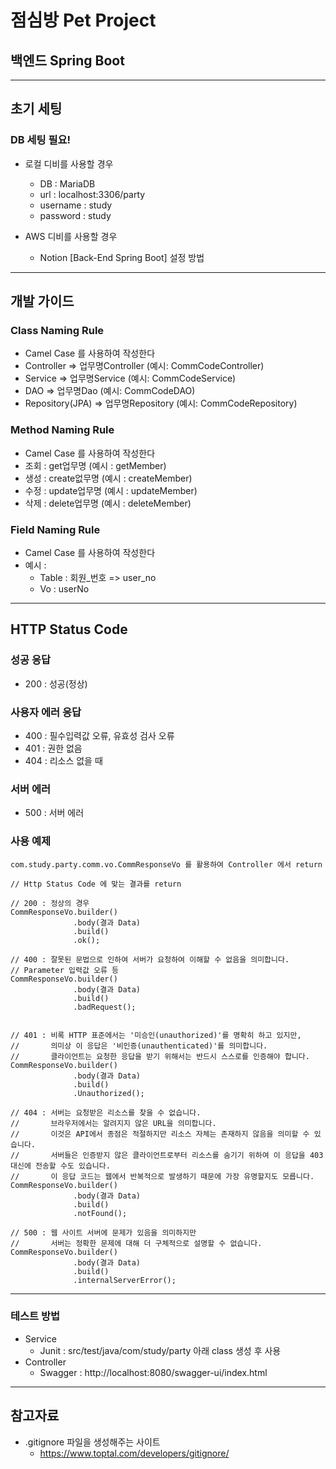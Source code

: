# 점심방 Pet Project

## 백엔드 Spring Boot

---

## 초기 세팅

### DB 세팅 필요!

- 로컬 디비를 사용할 경우
  - DB : MariaDB 
  - url : localhost:3306/party
  - username : study
  - password : study

- AWS 디비를 사용할 경우
  - Notion [Back-End Spring Boot] 설정 방법

---

## 개발 가이드

### Class Naming Rule
- Camel Case 를 사용하여 작성한다
- Controller => 업무명Controller (예시: CommCodeController)
- Service => 업무명Service (예시: CommCodeService)
- DAO => 업무명Dao (예시: CommCodeDAO)
- Repository(JPA) => 업무명Repository (예시: CommCodeRepository)

### Method Naming Rule
- Camel Case 를 사용하여 작성한다
- 조회 : get업무명 (예시 : getMember)
- 생성 : create없무명 (예시 : createMember)
- 수정 : update업무명 (예시 : updateMember)
- 삭제 : delete업무명 (예시 : deleteMember)

### Field Naming Rule
- Camel Case 를 사용하여 작성한다
- 예시 : 
  - Table : 회원_번호 => user_no
  - Vo    : userNo

---

## HTTP Status Code

### 성공 응답
- 200 : 성공(정상)

### 사용자 에러 응답
- 400 : 필수입력값 오류, 유효성 검사 오류 
- 401 : 권한 없음
- 404 : 리소스 없을 때

### 서버 에러
- 500 : 서버 에러

### 사용 예제

```
com.study.party.comm.vo.CommResponseVo 를 활용하여 Controller 에서 return

// Http Status Code 에 맞는 결과를 return

// 200 : 정상의 경우 
CommResponseVo.builder()
              .body(결과 Data)
              .build()
              .ok();

// 400 : 잘못된 문법으로 인하여 서버가 요청하여 이해할 수 없음을 의미합니다.
// Parameter 입력값 오류 등 
CommResponseVo.builder()
              .body(결과 Data)
              .build()
              .badRequest();


// 401 : 비록 HTTP 표준에서는 '미승인(unauthorized)'를 명확히 하고 있지만, 
//       의미상 이 응답은 '비인증(unauthenticated)'를 의미합니다. 
//       클라이언트는 요청한 응답을 받기 위해서는 반드시 스스로를 인증해야 합니다.
CommResponseVo.builder()
              .body(결과 Data)
              .build()
              .Unauthorized();

// 404 : 서버는 요청받은 리소스를 찾을 수 없습니다. 
//       브라우저에서는 알려지지 않은 URL을 의미합니다. 
//       이것은 API에서 종점은 적절하지만 리소스 자체는 존재하지 않음을 의미할 수 있습니다. 
//       서버들은 인증받지 않은 클라이언트로부터 리소스를 숨기기 위하여 이 응답을 403 대신에 전송할 수도 있습니다. 
//       이 응답 코드는 웹에서 반복적으로 발생하기 때문에 가장 유명할지도 모릅니다.
CommResponseVo.builder()
              .body(결과 Data)
              .build()
              .notFound();

// 500 : 웹 사이트 서버에 문제가 있음을 의미하지만 
//       서버는 정확한 문제에 대해 더 구체적으로 설명할 수 없습니다.
CommResponseVo.builder()
              .body(결과 Data)
              .build()
              .internalServerError();
```


---

### 테스트 방법

- Service
  - Junit   : src/test/java/com/study/party 아래 class 생성 후 사용
- Controller
  - Swagger : http://localhost:8080/swagger-ui/index.html

---

## 참고자료

- .gitignore 파일을 생성해주는 사이트
  - https://www.toptal.com/developers/gitignore/

